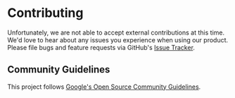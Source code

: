 # Contributing

Unfortunately, we are not able to accept external contributions at this time.
We'd love to hear about any issues you experience when using our product. Please
file bugs and feature requests via GitHub's [Issue Tracker](https://github.com/google/fresnel/issues).

## Community Guidelines

This project follows [Google's Open Source Community
Guidelines](https://opensource.google.com/conduct/).
